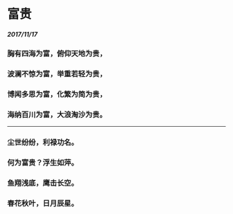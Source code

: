 <style>
  .page-header>a{display:none;}
  .site-footer{display:none;}
</style>
# 富贵
##### 2017/11/17
### 胸有四海为富，俯仰天地为贵，
### 波澜不惊为富，举重若轻为贵，
### 博闻多思为富，化繁为简为贵，
### 海纳百川为富，大浪淘沙为贵。
---
### 尘世纷纷，利禄功名。
### 何为富贵？浮生如萍。
### 鱼翔浅底，鹰击长空。
### 春花秋叶，日月辰星。
